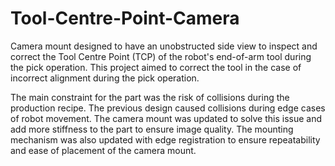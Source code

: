 # Tool-Centre-Point-Camera

Camera mount designed to have an unobstructed side view to inspect and correct the Tool Centre Point (TCP) of the robot's end-of-arm tool during the pick operation. This project aimed to correct the tool in the case of incorrect alignment during the pick operation.

The main constraint for the part was the risk of collisions during the production recipe. The previous design caused collisions during edge cases of robot movement. The camera mount was updated to solve this issue and add more stiffness to the part to ensure image quality. The mounting mechanism was also updated with edge registration to ensure repeatability and ease of placement of the camera mount.


